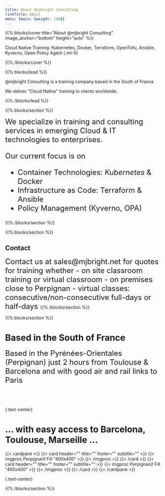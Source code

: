 ```yaml
---
title: About @mjbright Consulting
linkTitle: About
menu: {main: {weight: 100}}
---
```


{{% blocks/cover title="About @mjbright Consulting" image_anchor="bottom" height="auto" %}}

Cloud Native Training: Kubernetes, Docker, Terraform, OpenTofu, Ansible, Kyverno, Open Policy Agent
{.mt-5}

{{% /blocks/cover %}}

{{% blocks/lead %}}

@mjbright Consulting is a training company based in the South of France

We deliver "Cloud Native" training to clients worldwide.

{{% /blocks/lead %}}

{{% blocks/section %}}

<font size=+2>
We specialize in training and consulting services in emerging Cloud & IT technologies to enterprises.

Our current focus is on
- Container Technologies: *Kubernetes* & Docker
- Infrastructure as Code: Terraform & Ansible
- Policy Management (Kyverno, OPA)
</font>

{{% /blocks/section %}}

{{% blocks/section %}}

## Contact

<font size=+2>
Contact us at sales@mjbright.net for quotes for training whether
- on site classroom training or virtual classroom
- on premises close to Perpignan
- virtual classes: consecutive/non-consecutive full-days or half-days
</font>
{{% /blocks/section %}}

{{% blocks/section %}}

# Based in the South of France

<font size=+2>
Based in the Pyrénées-Orientales (Perpignan) just 2 hours from Toulouse & Barcelona and with good air and rail links to Paris
<br/>
<br/>
<br/>
</font>

{.text-center}

# ... with easy access to Barcelona, Toulouse, Marseille ...

{{< cardpane >}}
{{< card header="" title="" footer="" subtitle="" >}}
{{< imgproc Perpignan1 Fill "400x400" >}} {{< /imgproc >}}
{{< /card >}}
{{< card header="" title="" footer="" subtitle="" >}}
{{< imgproc Perpignan2 Fill "400x400" >}} {{< /imgproc >}}
{{< /card >}}
{{< /cardpane >}}

{.text-center}

{{% /blocks/section %}}




